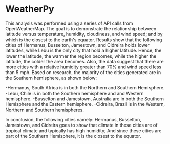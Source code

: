 # WeatherPy

This analysis was performed using a series of API calls from OpenWeatherMap.  The goal is to demonstrate the relationship between latitude versus temperature, humidity, cloudiness, and wind speed; and by which is the closest to the earth's equator.  Results show that the following cities of Hermanus, Busselton, Jamestown, and Cidreira holds lower latitudes, while Lebu is the only city that hold a higher latitude. Hence, the lower the latitude, the warmer the region becomes, while the higher the latitude, the colder the area becomes. Also, the data suggest that there are more cities with a relative humidity greater than 70% and wind speed less than 5 mph.  Based on research, the majority of the cities generated are in the Southern hemisphere, as shown below:

-Hermanus, South Africa is in both the Northern and Southern Hemisphere.
-Lebu, Chile is in both the Southern hemisphere and and Western hemisphere.
-Busselton and Jamestown, Australia are in both the Southern Hemisphere and the Eastern hemisphere.
-Cidreira, Brazil is in the Western, Northern and Southern hemispheres.

In conclusion, the following cities namely: Hermanus, Busselton, Jamestown, and Cidreira goes to show that climate in these cities are of tropical climate and typically has high humidity; And since these cities are part of the Southern Hemisphere, it is the closest to the equator.

